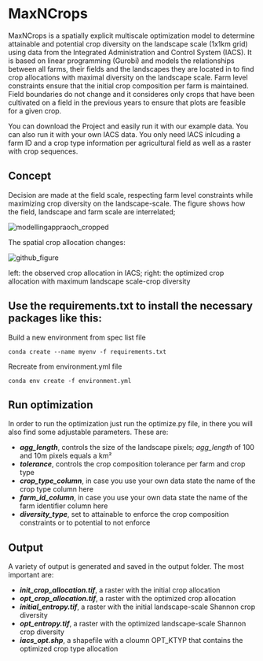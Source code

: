 # MaxNCrops
MaxNCrops is a spatially explicit multiscale optimization model to determine attainable and potential crop diversity on the landscape scale (1x1km grid) using data from the Integrated Administration and Control System (IACS). It is based on linear programming (Gurobi) and models the relationships between all farms, their fields and the landscapes they are located in to find crop allocations with maximal diversity on the landscape scale. 
Farm level constraints ensure that the initial crop composition per farm is maintained. 
Field boundaries do not change and it consideres only crops that have been cultivated on a field in the previous years to ensure that plots are feasible for a given crop.

You can download the Project and easily run it with our example data. 
You can also run it with your own IACS data. You only need IACS inlcuding a farm ID and a crop type information per agricultural field as well as a raster with crop sequences. 
## Concept 
Decision are made at the field scale, respecting farm level constraints while maximizing crop diversity on the landscape-scale. 
The figure shows how the field, landscape and farm scale are interrelated; 

![modellingappraoch_cropped](https://github.com/maxwesemeyer/MaxNCrops/assets/49986729/5bd4ff1e-87c0-4892-a9c9-23f9e55ab35a)

The spatial crop allocation changes: 

![github_figure](https://github.com/maxwesemeyer/MaxNCrops/assets/49986729/4a6149ae-0a85-4046-aac7-3aef49e41788)

left: the observed crop allocation in IACS; right: the optimized crop allocation with maximum landscape scale-crop diversity



## Use the requirements.txt to install the necessary packages like this: 

Build a new environment from spec list file

```
conda create --name myenv -f requirements.txt
```

Recreate from environment.yml file

```
conda env create -f environment.yml
```
## Run optimization
In order to run the optimization just run the optimize.py file, in there you will also find some adjustable parameters. These are: 
+ ***agg_length***, controls the size of the landscape pixels; *agg_length* of 100 and 10m pixels equals a km² 
+ ***tolerance***, controls the crop composition tolerance per farm and crop type
+ ***crop_type_column***, in case you use your own data state the name of the crop type column here
+ ***farm_id_column***, in case you use your own data state the name of the farm identifier column here
+ ***diversity_type***, set to attainable to enforce the crop composition constraints or to potential to not enforce 

## Output
A variety of output is generated and saved in the output folder. 
The most important are: 

+ ***init_crop_allocation.tif***, a raster with the initial crop allocation
+ ***opt_crop_allocation.tif***, a raster with the optimized crop allocation
+ ***initial_entropy.tif***, a raster with the initial landscape-scale Shannon crop diversity 
+ ***opt_entropy.tif***, a raster with the optimized landscape-scale Shannon crop diversity 
+ ***iacs_opt.shp***, a shapefile with a cloumn OPT_KTYP that contains the optimized crop type allocation
